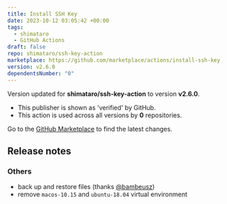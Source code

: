 ```yaml
---
title: Install SSH Key
date: 2023-10-12 03:05:42 +00:00
tags:
  - shimataro
  - GitHub Actions
draft: false
repo: shimataro/ssh-key-action
marketplace: https://github.com/marketplace/actions/install-ssh-key
version: v2.6.0
dependentsNumber: "0"
---
```



Version updated for **shimataro/ssh-key-action** to version **v2.6.0**.
- This publisher is shown as 'verified' by GitHub.
- This action is used across all versions by **0** repositories.

Go to the [GitHub Marketplace](https://github.com/marketplace/actions/install-ssh-key) to find the latest changes.

## Release notes

### Others

* back up and restore files (thanks [@bambeusz](https://github.com/bambeusz))
* remove `macos-10.15` and `ubuntu-18.04` virtual environment

